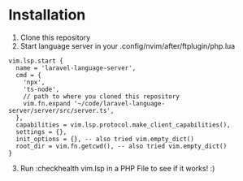 # Installation

1. Clone this repository
2. Start language server in your .config/nvim/after/ftplugin/php.lua
```
vim.lsp.start {
  name = 'laravel-language-server',
  cmd = {
    'npx',
    'ts-node',
    // path to where you cloned this repository
    vim.fn.expand '~/code/laravel-language-server/server/src/server.ts',
  },
  capabilities = vim.lsp.protocol.make_client_capabilities(),
  settings = {},
  init_options = {}, -- also tried vim.empty_dict()
  root_dir = vim.fn.getcwd(), -- also tried vim.empty_dict()
}
```
3. Run :checkhealth vim.lsp in a PHP File to see if it works! :)

